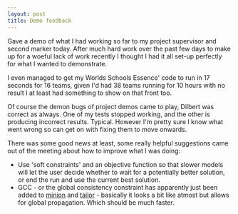 ```yaml
---
layout: post
title: Demo feedback
---
```


Gave a demo of what I had working so far to my project supervisor and second marker today. After much hard work over the past few days to make up for a woeful lack of work recently I thought I had it all set-up perfectly for what I wanted to demonstrate.

I even managed to get my Worlds Schools Essence' code to run in 17 seconds for 16 teams, given I'd had 38 teams running for 10 hours with no result I at least had something to show on that front too.

Of course the demon bugs of project demos came to play, Dilbert was correct as always. One of my tests stopped working, and the other is producing incorrect results. Typical. However I'm pretty sure I know what went wrong so can get on with fixing them to move onwards.

There was some good news at least, some really helpful suggestions came out of the meeting about how to improve what I was doing:

* Use 'soft constraints' and an objective function so that slower models will let the user decide whether to wait for a potentially better solution, or end the run and use the current best solution.
* GCC - or the global consistency constraint has apparently just been added to [minion](http://minion.sourceforge.net/) and [tailor](http://www.cs.st-and.ac.uk/~andrea/tailor/) - basically it looks a bit like atmost but allows for global propagation. Which should be much faster.